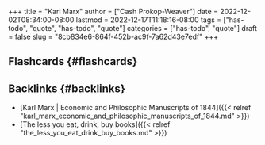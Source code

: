 +++
title = "Karl Marx"
author = ["Cash Prokop-Weaver"]
date = 2022-12-02T08:34:00-08:00
lastmod = 2022-12-17T11:18:16-08:00
tags = ["has-todo", "quote", "has-todo", "quote"]
categories = ["has-todo", "quote"]
draft = false
slug = "8cb834e6-864f-452b-ac9f-7a62d43e7edf"
+++

## Flashcards {#flashcards}


## Backlinks {#backlinks}

-   [Karl Marx | Economic and Philosophic Manuscripts of 1844]({{< relref "karl_marx_economic_and_philosophic_manuscripts_of_1844.md" >}})
-   [The less you eat, drink, buy books]({{< relref "the_less_you_eat_drink_buy_books.md" >}})
